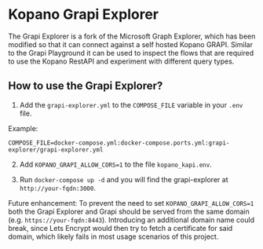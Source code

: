 # Kopano Grapi Explorer

The Grapi Explorer is a fork of the Microsoft Graph Explorer, which has been modified so that it can connect against a self hosted Kopano GRAPI. Similar to the Grapi Playground it can be used to inspect the flows that are required to use the Kopano RestAPI and experiment with different query types.

## How to use the Grapi Explorer?

 1. Add the `grapi-explorer.yml` to the `COMPOSE_FILE` variable in your `.env` file.

 Example:
```
COMPOSE_FILE=docker-compose.yml:docker-compose.ports.yml:grapi-explorer/grapi-explorer.yml
```

 2. Add `KOPANO_GRAPI_ALLOW_CORS=1` to the file `kopano_kapi.env`.

 3. Run `docker-compose up -d` and you will find the grapi-explorer at `http://your-fqdn:3000`.

Future enhancement:
To prevent the need to set `KOPANO_GRAPI_ALLOW_CORS=1` both the Grapi Explorer and Grapi should be served from the same domain (e.g. `https://your-fqdn:8443`). Introducing an additional domain name could break, since Lets Encrypt would then try to fetch a certificate for said domain, which likely fails in most usage scenarios of this project.